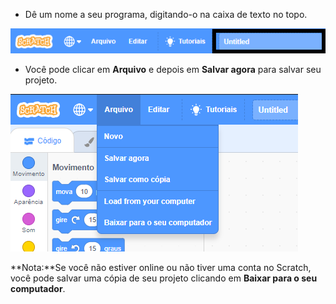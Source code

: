 + Dê um nome a seu programa, digitando-o na caixa de texto no topo.

![caixa de texto do nome do projeto scratch](images/name-annotated.png)

+ Você pode clicar em **Arquivo** e depois em **Salvar agora** para salvar seu projeto.

![captura de tela](images/save.png)

**Nota:**Se você não estiver online ou não tiver uma conta no Scratch, você pode salvar uma cópia de seu projeto clicando em **Baixar para o seu computador**.